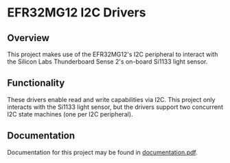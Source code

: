 # EFR32MG12 I2C Drivers

## Overview
This project makes use of the EFR32MG12's I2C peripheral to interact with the Silicon Labs Thunderboard Sense 2's on-board Si1133 light sensor.

## Functionality
These drivers enable read and write capabilities via I2C. This project only interacts with the Si1133 light sensor, but the drivers support two concurrent I2C state machines (one per I2C peripheral).

## Documentation
Documentation for this project may be found in [documentation.pdf](docs/documentation.pdf).
